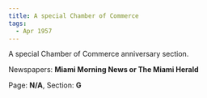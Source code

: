 ```yaml
---  
title: A special Chamber of Commerce  
tags:  
  - Apr 1957  
---  
```

  
A special Chamber of Commerce anniversary section.  
  
Newspapers: **Miami Morning News or The Miami Herald**  
  
Page: **N/A**, Section: **G** 
